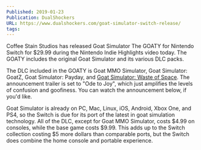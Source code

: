 ```yaml
---
Published: 2019-01-23
Publication: DualShockers
URL: https://www.dualshockers.com/goat-simulator-switch-release/
tags:
---
```

Coffee Stain Studios has released Goat Simulator The GOATY for Nintendo Switch for $29.99 during the Nintendo Indie Highlights video today. The GOATY includes the original Goat Simulator and its various DLC packs.

The DLC included in the GOATY is Goat MMO Simulator, Goat Simulator: GoatZ, Goat Simulator: Payday, and [Goat Simulator: Waste of Space](https://www.dualshockers.com/to-the-stars-goat-simulator-getting-new-waste-of-space-expansion-tomorrow/). The announcement trailer is set to "Ode to Joy", which just amplifies the levels of confusion and goofiness. You can watch the announcement below, if you'd like.

Goat Simulator is already on PC, Mac, Linux, iOS, Android, Xbox One, and PS4, so the Switch is due for its port of the latest in goat simulation technology. All of the DLC, except for Goat MMO Simulator, costs $4.99 on consoles, while the base game costs $9.99. This adds up to the Switch collection costing $5 more dollars than comparable ports, but the Switch does combine the home console and portable experience.